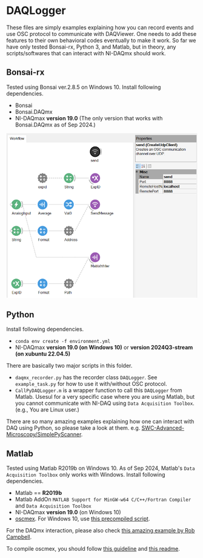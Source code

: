 # DAQLogger
These files are simply examples explaining how you can record events and use OSC protocol to communicate with DAQViewer. One needs to add these features to their own behavioral codes eventually to make it work. So far we have only tested Bonsai-rx, Python 3, and Matlab, but in theory, any scripts/softwares that can interact with NI-DAQmx should work.

## Bonsai-rx
Tested using Bonsai ver.2.8.5 on Windows 10.
Install following dependencies.
- Bonsai
- Bonsai.DAQmx 
- NI-DAQmax **version 19.0** (The only version that works with Bonsai.DAQmx as of Sep 2024.)

![image](https://github.com/sumiya-kuroda/DAQViewer/blob/gallery/gallery/bonsai_screenshot.PNG)

## Python
Install following dependencies.
- `conda env create -f environment.yml`
- NI-DAQmax **version 19.0 (on Windows 10)** or **version 2024Q3-stream (on xubuntu 22.04.5)**

There are basically two major scripts in this folder.
- `daqmx_recorder.py` has the recorder class `DAQLogger`. See `example_task.py` for how to use it with/without OSC protocol.
- `CallPyDAQLogger.m` is a wrapper function to call this `DAQLogger` from Matlab. Usesul for a very specific case where you are using Matlab, but you cannot communicate with NI-DAQ using `Data Acquisition Toolbox`. (e.g., You are Linux user.)

There are so many amazing examples explaining how one can interact with DAQ using Python, so please take a look at them. e.g. [SWC-Advanced-Microscopy/SimplePyScanner](https://github.com/SWC-Advanced-Microscopy/SimplePyScanner).

## Matlab
Tested using Matlab R2019b on Windows 10. As of Sep 2024, Matlab's `Data Acquisition Toolbox` only works with Windows.
Install following dependencies. 
- Matlab == **R2019b**
- Matlab AddOn `MATLAB Support for MinGW-w64 C/C++/Fortran Compiler` and `Data Acquisition Toolbox`
- NI-DAQmax **version 19.0** (on Windows 10) 
- [oscmex](https://sourceforge.net/projects/oscmex/). For Windows 10, use [this precompiled script](https://github.com/sumiya-kuroda/oscmex/tree/master).

For the DAQmx interaction, please also check [this amazing example by Rob Campbell](https://github.com/BaselLaserMouse/ScanImageTools/blob/master/code/%2Bsitools/%40ai_recorder/ai_recorder.m).

To compile oscmex, you should follow [this guideline](https://stackoverflow.com/questions/14789656/linking-matlab-to-a-dll-library) and [this readme](https://github.com/kronihias/oscmex).